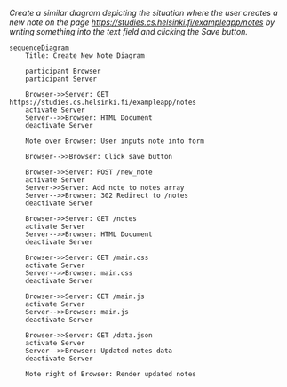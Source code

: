 _Create a similar diagram depicting the situation where the user creates a new note on the page https://studies.cs.helsinki.fi/exampleapp/notes by writing something into the text field and clicking the Save button._

```mermaid
sequenceDiagram
    Title: Create New Note Diagram

    participant Browser
    participant Server

    Browser->>Server: GET https://studies.cs.helsinki.fi/exampleapp/notes
    activate Server
    Server-->>Browser: HTML Document
    deactivate Server

    Note over Browser: User inputs note into form

    Browser-->>Browser: Click save button

    Browser->>Server: POST /new_note
    activate Server
    Server->>Server: Add note to notes array
    Server-->>Browser: 302 Redirect to /notes
    deactivate Server

    Browser->>Server: GET /notes
    activate Server
    Server-->>Browser: HTML Document
    deactivate Server

    Browser->>Server: GET /main.css
    activate Server
    Server-->>Browser: main.css
    deactivate Server

    Browser->>Server: GET /main.js
    activate Server
    Server-->>Browser: main.js
    deactivate Server

    Browser->>Server: GET /data.json
    activate Server
    Server-->>Browser: Updated notes data
    deactivate Server

    Note right of Browser: Render updated notes

```